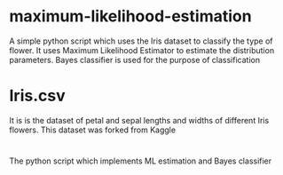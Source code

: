 # maximum-likelihood-estimation
A simple python script which uses the Iris dataset to classify the type of flower. It uses Maximum Likelihood Estimator to estimate the distribution parameters. Bayes classifier is used for the purpose of classification

# Iris.csv
It is is the dataset of petal and sepal lengths and widths of different Iris flowers. This dataset was forked from Kaggle

# 
The python script which implements ML estimation and Bayes classifier
